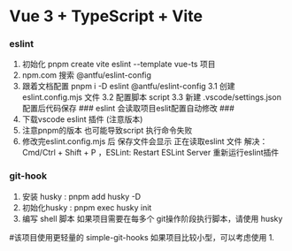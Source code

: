 # Vue 3 + TypeScript + Vite

### eslint
1. 初始化 pnpm create vite eslint --template vue-ts 项目
2. npm.com 搜索 @antfu/eslint-config
3. 跟着文档配置 pnpm i -D eslint @antfu/eslint-config
    3.1 创建 eslint.config.mjs 文件
    3.2 配置脚本  script
    3.3 新建 .vscode/settings.json 配置后代码保存 ### eslint 会读取项目eslit配置自动修改 ###
4. 下载vscode eslint 插件  (注意版本)
5. 注意pnpm的版本 也可能导致script 执行命令失败
6. 修改完eslint.config.mjs 后 保存文件会显示 正在读取eslint 文件 解决： Cmd/Ctrl + Shift + P ，ESLint: Restart ESLint Server 重新运行eslint插件 

### git-hook
1. 安装 husky : pnpm add husky -D
2. 初始化husky : pnpm exec husky init 
3. 编写 shell 脚本
如果项目需要在每多个 git操作阶段执行脚本，请使用 husky

#该项目使用更轻量的 simple-git-hooks 如果项目比较小型，可以考虑使用
1. 
